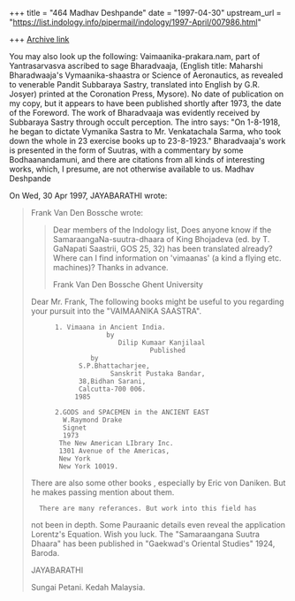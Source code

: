 +++
title = "464 Madhav Deshpande"
date = "1997-04-30"
upstream_url = "https://list.indology.info/pipermail/indology/1997-April/007986.html"

+++
[Archive link](https://list.indology.info/pipermail/indology/1997-April/007986.html)

You may also look up the following:
	Vaimaanika-prakara.nam, part of Yantrasarvasva ascribed to sage
Bharadvaaja, (English title: Maharshi Bharadwaaja's Vymaanika-shaastra or
Science of Aeronautics, as revealed to venerable Pandit Subbaraya Sastry,
translated into English by G.R. Josyer) printed at the Coronation Press,
Mysore).  No date of publication on my copy, but it appears to have been
published shortly after 1973, the date of the Foreword.  The work of
Bharadvaaja was evidently received by Subbaraya Sastry through occult
perception.  The intro says:  "On 1-8-1918, he began to dictate Vymanika
Sastra to Mr. Venkatachala Sarma, who took down the whole in 23 exercise
books up to 23-8-1923."  Bharadvaaja's work is presented in the form of
Suutras, with a commentary by some Bodhaanandamuni, and there are
citations from all kinds of interesting works, which, I presume, are not
otherwise available to us.
				Madhav Deshpande

On Wed, 30 Apr 1997, JAYABARATHI wrote:

> Frank Van Den Bossche wrote:
> > 
> > Dear members of the Indology list,
> > Does anyone know if the SamaraangaNa-suutra-dhaara of King Bhojadeva (ed. by
> > T. GaNapati Saastrii, GOS 25, 32) has been translated already? Where can I
> > find information on 'vimaanas' (a kind a flying etc. machines)?
> > Thanks in advance.
> > 
> > Frank Van Den Bossche
> > Ghent University
> 
> 	Dear Mr. Frank,
> 			The following books might be useful to you
> 	regarding your pursuit into  the  "VAIMAANIKA SAASTRA".
> 		
> 			1. Vimaana in Ancient India.
> 			             by
>                   	    Dilip Kumaar Kanjilaal
>                                   Published
> 				     by
> 			      S.P.Bhattacharjee,		
>                 	      Sanskrit Pustaka Bandar,
> 			      38,Bidhan Sarani,
> 			      Calcutta-700 006.			
> 				 1985
> 
> 			2.GODS and SPACEMEN in the ANCIENT EAST
> 			  W.Raymond Drake
> 			  Signet 
> 			  1973
> 			 The New American LIbrary Inc.
> 			 1301 Avenue of the Americas,
> 			 New York
> 			 New York 10019.
> 	
> 	There are also some other books , especially by Eric von
> 	Daniken. But he makes passing mention about them.
> 
> 		There are many referances. But work into this field has 
> 	not been in depth.
> 		 Some Pauraanic details even reveal the application
> 	Lorentz's Equation.
> 		 Wish you luck.
> 	The "Samaraangana Suutra Dhaara" has been published in
> 	"Gaekwad's Oriental Studies" 1924, Baroda.
> 	
> 	JAYABARATHI
> 
> 	Sungai Petani.
> 	Kedah
> 	Malaysia.
> 
> 





